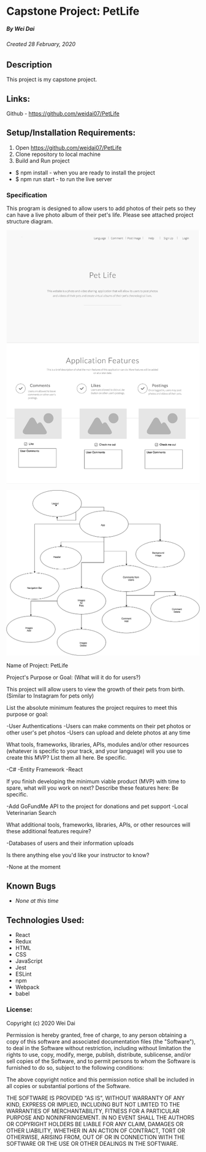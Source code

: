 # Capstone Project: PetLife
##### By Wei Dai
###### Created 28 February, 2020 

## Description

This project is my capstone project.

## Links:

Github - https://github.com/weidai07/PetLife

## Setup/Installation Requirements:

1. Open https://github.com/weidai07/PetLife
2. Clone repository to local machine 
3. Build and Run project

  - $ npm install - when you are ready to install the project 
  - $ npm run start - to run the live server

### Specification

This program is designed to allow users to add photos of their pets so they can have a live photo album of their pet's life. Please see attached project structure diagram.  

![Project Mock Up](/MockUp.png)

![Project Structure Diagram](/Capstone.png)

Name of Project: PetLife

Project's Purpose or Goal: (What will it do for users?)

This project will allow users to view the growth of their pets from birth. (Similar to Instagram for pets only)

List the absolute minimum features the project requires to meet this purpose or goal:

-User Authentications
-Users can make comments on their pet photos or other user's pet photos
-Users can upload and delete photos at any time

What tools, frameworks, libraries, APIs, modules and/or other resources (whatever is specific to your track, and your language) will you use to create this MVP? List them all here. Be specific.

-C#
-Entity Framework 
-React

If you finish developing the minimum viable product (MVP) with time to spare, what will you work on next? Describe these features here: Be specific.

-Add GoFundMe API to the project for donations and pet support
-Local Veterinarian Search 

What additional tools, frameworks, libraries, APIs, or other resources will these additional features require?

-Databases of users and their information uploads

Is there anything else you'd like your instructor to know?

-None at the moment

## Known Bugs

* _None at this time_ 

## Technologies Used:  

* React
* Redux
* HTML
* CSS
* JavaScript
* Jest
* ESLint
* npm
* Webpack
* babel

### License:

Copyright (c) 2020 Wei Dai

Permission is hereby granted, free of charge, to any person obtaining a copy of this software and associated documentation files (the "Software"), to deal in the Software without restriction, including without limitation the rights to use, copy, modify, merge, publish, distribute, sublicense, and/or sell copies of the Software, and to permit persons to whom the Software is furnished to do so, subject to the following conditions:

The above copyright notice and this permission notice shall be included in all copies or substantial portions of the Software.

THE SOFTWARE IS PROVIDED "AS IS", WITHOUT WARRANTY OF ANY KIND, EXPRESS OR IMPLIED, INCLUDING BUT NOT LIMITED TO THE WARRANTIES OF MERCHANTABILITY, FITNESS FOR A PARTICULAR PURPOSE AND NONINFRINGEMENT. IN NO EVENT SHALL THE AUTHORS OR COPYRIGHT HOLDERS BE LIABLE FOR ANY CLAIM, DAMAGES OR OTHER LIABILITY, WHETHER IN AN ACTION OF CONTRACT, TORT OR OTHERWISE, ARISING FROM, OUT OF OR IN CONNECTION WITH THE SOFTWARE OR THE USE OR OTHER DEALINGS IN THE SOFTWARE.